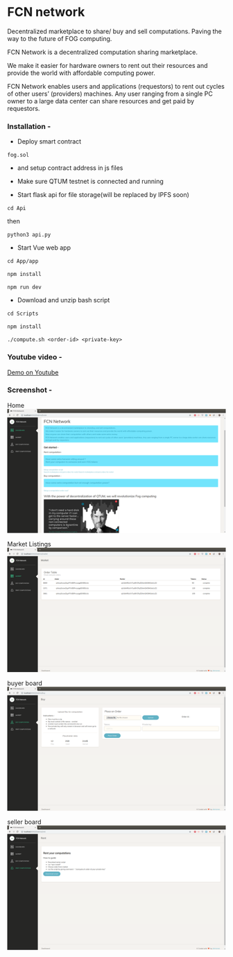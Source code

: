 # FCN network
Decentralized marketplace to share/ buy and sell computations. Paving the way to the future of FOG computing.

FCN Network is a decentralized computation sharing marketplace.

We make it easier for hardware owners to rent out their resources and provide the world with affordable computing power.

FCN Network enables users and applications (requestors) to rent out cycles of other users’ (providers) machines. Any user ranging from a single PC owner to a large data center can share resources and get paid by requestors.


### Installation - 
- Deploy smart contract
```
fog.sol
```
- and setup contract address in js files

- Make sure QTUM testnet is connected and running

- Start flask api for file storage(will be replaced by IPFS soon)
```
cd Api
```
then
```
python3 api.py
```
- Start Vue web app
```
cd App/app
```
```
npm install
```
```
npm run dev
```
- Download and unzip bash script
```
cd Scripts
```
```
npm install
```
```
./compute.sh <order-id> <private-key>
```

### Youtube video - 
[Demo on Youtube](https://www.youtube.com/watch?v=BiC3oncw0mc&t=4s)

### Screenshot - 

Home
![](screen/1.png)

Market Listings
![](screen/2.png)

buyer board
![](screen/3.png)

seller board
![](screen/4.png)
